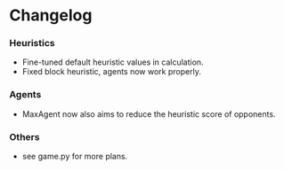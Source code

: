 <h1>Changelog</h1>
<div>
	<h3>Heuristics</h3>
	<ul>
		<li>Fine-tuned default heuristic values in calculation.</li>
		<li>Fixed block heuristic, agents now work properly.</li>
	</ul>
</div>
<div>
	<h3>Agents</h3>
	<ul>
		<li>MaxAgent now also aims to reduce the heuristic score of opponents.</li>
	</ul>
</div>
<div>
	<h3>Others</h3>
	<ul>
		<li>see game.py for more plans.</li>
	</ul>
</div>